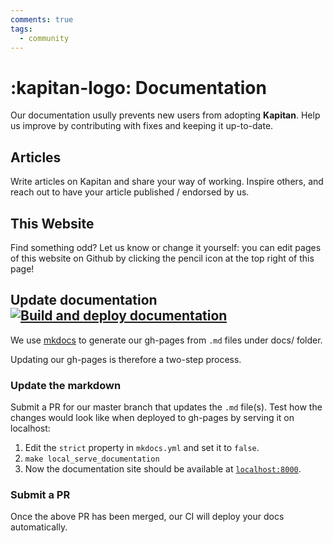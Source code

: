 ```yaml
---
comments: true
tags:
  - community
---
```

# :kapitan-logo: Documentation

Our documentation usully prevents new users from adopting **Kapitan**. Help us improve by contributing with fixes and keeping it up-to-date.

## Articles

Write articles on Kapitan and share your way of working. Inspire others, and reach out to have your article published / endorsed by us.

## This Website

Find something odd? Let us know or change it yourself: you can edit pages of this website on Github by clicking the pencil icon at the top right of this page!

## Update documentation [![Build and deploy documentation](https://github.com/kapicorp/kapitan/actions/workflows/documentation.yml/badge.svg)](https://github.com/kapicorp/kapitan/actions/workflows/documentation.yml)

We use [mkdocs](https://www.mkdocs.org/) to generate our gh-pages from `.md` files under docs/ folder.

Updating our gh-pages is therefore a two-step process.

### Update the markdown

Submit a PR for our master branch that updates the `.md` file(s). Test how the changes would look like when deployed to gh-pages by serving it on localhost:

1. Edit the `strict` property in `mkdocs.yml` and set it to `false`.
2. `make local_serve_documentation`
3. Now the documentation site should be available at [`localhost:8000`](http://127.0.0.1:8000).

### Submit a PR

Once the above PR has been merged, our CI will deploy your docs automatically.

